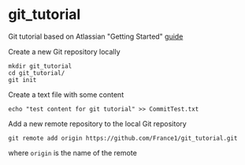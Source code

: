 # git_tutorial
Git tutorial based on Atlassian "Getting Started" [guide](https://it.atlassian.com/git/tutorials/setting-up-a-repository)

Create a new Git repository locally
```
mkdir git_tutorial
cd git_tutorial/
git init
```

Create a text file with some content
```
echo "test content for git tutorial" >> CommitTest.txt
```

Add a new remote repository to the local Git repository
```
git remote add origin https://github.com/France1/git_tutorial.git
```
where `origin` is the name of the remote 





